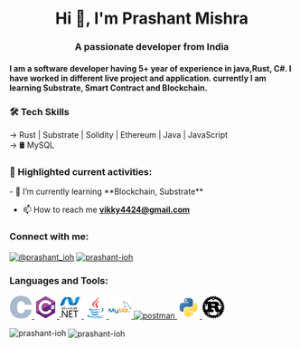 <h1 align="center">Hi 👋, I'm Prashant Mishra</h1>
<h3 align="center">A passionate developer from India</h3>
<h4>I am a software developer having 5+ year of experience in java,Rust, C#. I have worked in different live project and application.
currently I am learning Substrate, Smart Contract and Blockchain.</h4>

<h3>🛠 Tech Skills</h3>
  -> Rust | Substrate | Solidity | Ethereum | Java | JavaScript  </br>
  -> 🛢 MySQL  

<h3> 📌 Highlighted current activities: </h3>
- 🌱 I’m currently learning **Blockchain, Substrate**

- 📫 How to reach me **vikky4424@gmail.com**

<h3 align="left">Connect with me:</h3>
<p align="left">
<a href="https://twitter.com/@prashant_ioh" target="blank"><img align="center" src="https://raw.githubusercontent.com/rahuldkjain/github-profile-readme-generator/master/src/images/icons/Social/twitter.svg" alt="@prashant_ioh" height="30" width="40" /></a>
<a href="https://linkedin.com/in/prashant-ioh" target="blank"><img align="center" src="https://raw.githubusercontent.com/rahuldkjain/github-profile-readme-generator/master/src/images/icons/Social/linked-in-alt.svg" alt="prashant-ioh" height="30" width="40" /></a>
</p>

<h3 align="left">Languages and Tools:</h3>
<p align="left"> <a href="https://www.cprogramming.com/" target="_blank" rel="noreferrer"> <img src="https://raw.githubusercontent.com/devicons/devicon/master/icons/c/c-original.svg" alt="c" width="40" height="40"/> </a> <a href="https://www.w3schools.com/cs/" target="_blank" rel="noreferrer"> <img src="https://raw.githubusercontent.com/devicons/devicon/master/icons/csharp/csharp-original.svg" alt="csharp" width="40" height="40"/> </a> <a href="https://dotnet.microsoft.com/" target="_blank" rel="noreferrer"> <img src="https://raw.githubusercontent.com/devicons/devicon/master/icons/dot-net/dot-net-original-wordmark.svg" alt="dotnet" width="40" height="40"/> </a> <a href="https://www.java.com" target="_blank" rel="noreferrer"> <img src="https://raw.githubusercontent.com/devicons/devicon/master/icons/java/java-original.svg" alt="java" width="40" height="40"/> </a> <a href="https://www.mysql.com/" target="_blank" rel="noreferrer"> <img src="https://raw.githubusercontent.com/devicons/devicon/master/icons/mysql/mysql-original-wordmark.svg" alt="mysql" width="40" height="40"/> </a> <a href="https://postman.com" target="_blank" rel="noreferrer"> <img src="https://www.vectorlogo.zone/logos/getpostman/getpostman-icon.svg" alt="postman" width="40" height="40"/> </a> <a href="https://www.python.org" target="_blank" rel="noreferrer"> <img src="https://raw.githubusercontent.com/devicons/devicon/master/icons/python/python-original.svg" alt="python" width="40" height="40"/> </a> <a href="https://www.rust-lang.org" target="_blank" rel="noreferrer"> <img src="https://raw.githubusercontent.com/devicons/devicon/master/icons/rust/rust-plain.svg" alt="rust" width="40" height="40"/> </a> </p>

<p><img align="left" src="https://github-readme-stats.vercel.app/api/top-langs?username=prashant-ioh&show_icons=true&locale=en&layout=compact" alt="prashant-ioh" /></p>

<p>&nbsp;<img align="center" src="https://github-readme-stats.vercel.app/api?username=prashant-ioh&show_icons=true&locale=en" alt="prashant-ioh" /></p>
